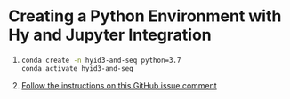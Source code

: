 # Creating a Python Environment with Hy and Jupyter Integration

1.
    ```bash
    conda create -n hyid3-and-seq python=3.7
    conda activate hyid3-and-seq
    ```

1. [Follow the instructions on this GitHub issue comment](https://github.com/Calysto/calysto_hy/issues/15#issuecomment-526766024)
